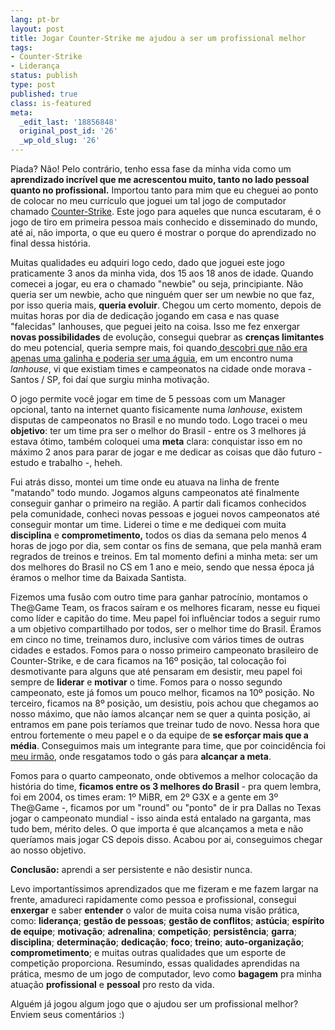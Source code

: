 ```yaml
---
lang: pt-br
layout: post
title: Jogar Counter-Strike me ajudou a ser um profissional melhor
tags:
- Counter-Strike
- Liderança
status: publish
type: post
published: true
class: is-featured
meta:
  _edit_last: '18856848'
  original_post_id: '26'
  _wp_old_slug: '26'
---
```

Piada? Não! Pelo contrário, tenho essa fase da minha vida como um <strong>aprendizado incrível que me acrescentou muito, tanto no lado pessoal quanto no profissional.</strong> Importou tanto para mim que eu cheguei ao ponto de colocar no meu currículo que joguei um tal jogo de computador chamado <a href="https://pt.wikipedia.org/wiki/Counter-Strike" target="_blank">Counter-Strike</a>. Este jogo para aqueles que nunca escutaram, é o jogo de tiro em primeira pessoa mais conhecido e disseminado do mundo, até ai, não importa, o que eu quero é mostrar o porque do aprendizado no final dessa história.

Muitas qualidades eu adquiri logo cedo, dado que joguei este jogo praticamente 3 anos da minha vida, dos 15 aos 18 anos de idade. Quando comecei a jogar, eu era o chamado "newbie" ou seja, principiante. Não queria ser um newbie, acho que ninguém quer ser um newbie no que faz, por isso queria mais, <strong>queria evoluir</strong>. Chegou um certo momento, depois de muitas horas por dia de dedicação jogando em casa e nas quase "falecidas" lanhouses, que peguei jeito na coisa. Isso me fez enxergar <strong>novas possibilidades</strong> de evolução, consegui quebrar as <strong>crenças limitantes</strong> do meu potencial, queria sempre mais, foi quando<a href="https://www.livrariasaraiva.com.br/produto/400448/a-aguia-e-a-galinha/" target="_blank"> descobri que não era apenas uma galinha e poderia ser uma águia</a>, em um encontro numa <em>lanhouse</em>, vi que existiam times e campeonatos na cidade onde morava - Santos / SP, foi daí que surgiu minha motivação.

O jogo permite você jogar em time de 5 pessoas com um Manager opcional, tanto na internet quanto fisicamente numa <em>lanhouse</em>, existem disputas de campeonatos no Brasil e no mundo todo. Logo tracei o meu <strong>objetivo</strong>: ter um time pra ser o melhor do Brasil - entre os 3 melhores já estava ótimo, também coloquei uma <strong>meta</strong> clara: conquistar isso em no máximo 2 anos para parar de jogar e me dedicar as coisas que dão futuro - estudo e trabalho -, heheh.

Fui atrás disso, montei um time onde eu atuava na linha de frente "matando" todo mundo. Jogamos alguns campeonatos até finalmente conseguir ganhar o primeiro na região. A partir dali ficamos conhecidos pela comunidade, conheci novas pessoas e joguei novos campeonatos até conseguir montar um time. Liderei o time e me dediquei com muita <strong>disciplina</strong> e <strong>comprometimento,</strong> todos os dias da semana pelo menos 4 horas de jogo por dia, sem contar os fins de semana, que pela manhã eram regrados de treinos e treinos. Em tal momento defini a minha meta: ser um dos melhores do Brasil no CS em 1 ano e meio, sendo que nessa época já éramos o melhor time da Baixada Santista.

Fizemos uma fusão com outro time para ganhar patrocínio, montamos o The@Game Team, os fracos saíram e os melhores ficaram, nesse eu fiquei como líder e capitão do time. Meu papel foi influênciar todos a seguir rumo a um objetivo compartilhado por todos, ser o melhor time do Brasil. Éramos em cinco no time, treinamos duro, inclusive com vários times de outras cidades e estados. Fomos para o nosso primeiro campeonato brasileiro de Counter-Strike, e de cara ficamos na 16º posição, tal colocação foi desmotivante para alguns que até pensaram em desistir, meu papel foi sempre de <strong>liderar</strong> e <strong>motivar</strong> o time. Fomos para o nosso segundo campeonato, este já fomos um pouco melhor, ficamos na 10º posição. No terceiro, ficamos na 8º posição, um desistiu, pois achou que chegamos ao nosso máximo, que não íamos alcançar nem se quer a quinta posição, ai entramos em pane pois teríamos que treinar tudo de novo. Nessa hora que entrou fortemente o meu papel e o da equipe de <strong>se esforçar mais que a média</strong>. Conseguimos mais um integrante para  time, que por coincidência foi <a href="https://twitter.com/brunoadacosta" target="_blank">meu irmão</a>, onde resgatamos todo o gás para <strong>alcançar a meta</strong>.

Fomos para o quarto campeonato, onde obtivemos a  melhor colocação da história do time, <strong>ficamos entre os 3 melhores do Brasil</strong> - pra quem lembra, foi em 2004, os times eram: 1º MiBR, em 2º G3X e a gente em 3º The@Game -, ficamos por um "round" ou "ponto" de ir pra Dallas no Texas jogar o campeonato mundial - isso ainda está entalado na garganta, mas tudo bem, mérito deles. O que importa é que alcançamos a meta e não queríamos mais jogar CS depois disso. Acabou por ai, conseguimos chegar ao nosso objetivo.

**Conclusão:** aprendi a ser persistente e não desistir nunca.

Levo importantíssimos aprendizados que me fizeram e me fazem largar na frente, amadureci rapidamente como pessoa e profissional, consegui <strong>enxergar</strong> e saber <strong>entender</strong> o valor de muita coisa numa visão prática, como: <strong>liderança</strong>; <strong>gestão de pessoas</strong>; <strong>gestão de conflitos</strong>; <strong>astúcia</strong>; <strong>espírito de equipe</strong>; <strong>motivação</strong>; <strong>adrenalina</strong>; <strong>competição</strong>; <strong>persistência</strong>; <strong>garra</strong>; <strong>disciplina</strong>; <strong>determinação</strong>; <strong>dedicação</strong>; <strong>foco</strong>; <strong>treino</strong>; <strong>auto-organização</strong>; <strong>comprometimento</strong>; e muitas outras qualidades que um esporte de competição proporciona. Resumindo, essas qualidades aprendidas na prática, mesmo de um jogo de computador, levo como <strong>bagagem</strong> pra minha atuação <strong>profissional</strong> e <strong>pessoal</strong> pro resto da vida.

Alguém já jogou algum jogo que o ajudou ser um profissional melhor? Enviem seus comentários :)
